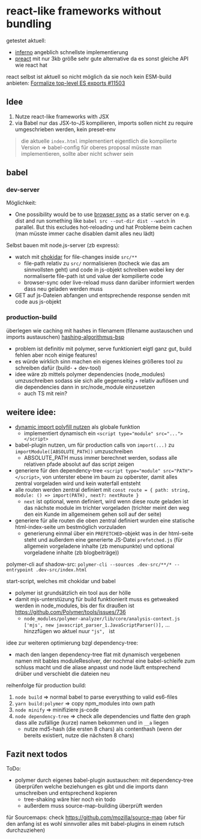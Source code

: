 # react-like frameworks without bundling

getestet aktuell:

* [inferno](https://github.com/infernojs/inferno) angeblich schnellste implementierung
* [preact](https://preactjs.com/) mit nur 3kb größe sehr gute alternative da es sonst gleiche API wie react hat

react selbst ist aktuell so nicht möglich da sie noch kein ESM-build anbieten: [Formalize top-level ES exports #11503](https://github.com/facebook/react/issues/11503)

## Idee

1. Nutze react-like frameworks with JSX
1. via Babel nur das JSX-to-JS kompilieren, imports sollen nicht zu require umgeschrieben werden, kein preset-env

> die aktuelle `index.html` implementiert eigentlich die kompilierte Version => babel-config für oberes proposal müsste man implementieren, sollte aber nicht schwer sein

## babel

### dev-server

Möglichkeit:

- One possibility would be to use [browser sync](https://browsersync.io/) as a static server on e.g. dist and run something like  `babel src --out-dir dist --watch` in parallel. But this excludes hot-reloading und hat Probleme beim cachen (man müsste immer cache disablen damit alles neu lädt)

Selbst bauen mit node.js-server (zb express):

- watch mit [chokidar](https://github.com/paulmillr/chokidar) for file-changes inside `src/**`
     - file-path relativ zu `src/` normalisieren (tocheck wie das am sinnvollsten geht) und code in js-objekt schreiben wobei key der normaliserte file-path ist und value der kompilierte code
     - browser-sync oder live-reload muss dann darüber informiert werden dass neu geladen werden muss 
- GET auf js-Dateien abfangen und entsprechende response senden mit code aus js-objekt

### production-build

überlegen wie caching mit hashes in filenamem (filename austauschen und imports austauschen) [hashing-algorithmus-bsp](https://medium.com/@chris_72272/what-is-the-fastest-node-js-hashing-algorithm-c15c1a0e164e)

* problem ist definitiv mit polymer, serve funktioniert eigtl ganz gut, build fehlen aber ncoh einige features!
* es würde wirklich sinn machen ein eigenes kleines größeres tool zu schreiben dafür (build- + dev-tool)
* idee wäre zb mittels polymer dependencies (node_modules) umzuschreiben sodass sie sich alle gegenseitig + relativ auflösen und die dependencies dann in src/node_module einzusetzen
    * auch TS mit rein?
    
    
## weitere idee:

- [dynamic import polyfill nutzen](https://github.com/uupaa/dynamic-import-polyfill) als globale funktion
    - implementiert dynamisch ein `<script type="module" src="..."></script>`
- babel-plugin nutzen, um für production calls von `import(...)` zu `importModule([ABSOLUTE_PATH])` umzuschreiben
    - ABSOLUTE_PATH muss immer berechnet werden, sodass alle relativen pfade absolut auf das script zeigen
- generiere für den dependency-tree `<script type="module" src="PATH"></script>`, von unterster ebene im baum zu opberster, damit alles zentral vorgeladen wird und kein waterfall entsteht
- alle routen werden zentral definiert mit `const route = { path: string, module: () => import(PATH), next?: nextRoute }`
    - `next` ist optional, wenn definiert, wird wenn diese route geladen ist das nächste module im trichter vorgeladen (trichter meint den weg den ein Kunde im allgemeinem gehen soll auf der seite)
- generiere für alle routen die oben zentral definiert wurden eine statische html-index-seite um bestmöglich vorzuladen
    - generierung einmal über ein `PREFETCHED`-objekt was in der html-seite steht und außerdem eine generierte JS-Datei `prefetched.js` (für allgemein vorgeladene inhalte (zb menupunkte) und optional vorgeladene inhalte (zb blogbeiträge))

polymer-cli auf shadow-src: `polymer-cli --sources .dev-src/**/* --entrypoint .dev-src/index.html`

start-script, welches mit chokidar und babel

- polymer ist grundsätzlich ein tool aus der hölle
- damit mjs-unterstüzung für build funktionierit muss es getweaked werden in node_modules, bis der fix draußen ist https://github.com/Polymer/tools/issues/736
    - `node_modules/polymer-analyzer/lib/core/analysis-context.js` `['mjs', new javascript_parser_1.JavaScriptParser()],` ... hinzzfügen wo aktuel nuur `"js", ` ist
    
    
    
idee zur weiteren optimierung bzgl dependency-tree:
- mach den langen dependency-tree flat mit dynamisch vergebenen namen mit bables moduleResolver, der nochmal eine babel-schleife zum schluss macht und die aliase anpasst und node läuft entsprechend drüber und verschiebt die dateien neu


reihenfolge für production build:

1. `node build` => normal babel to parse everysthing to valid es6-files
1. `yarn build:polymer` => copy npm_modules into own path
1. `node minify` => minifiziere js-code
1. `node dependency-tree` => check alle dependencies und flatte den graph dass alle zufällige (kurze) namen bekommen und in `__a` liegen
    - nutze md5-hash (die ersten 8 chars) als contenthash (wenn der bereits existiert, nutze die nächsten 8 chars)
    
    
## Fazit next todos
    
ToDo:
- polymer durch eigenes babel-plugin austauschen: mit dependency-tree überprüfen welche beziehungen es gibt und die imports dann umschreiben und entsprechend kopieren
    - tree-shaking wäre hier noch ein todo
    - außerdem muss source-map-building überprüft werden
    
für Sourcemaps: check https://github.com/mozilla/source-map (aber für den anfang ist es wohl sinnvoller alles mit babel-plugins in einem rutsch durchzuziehen)